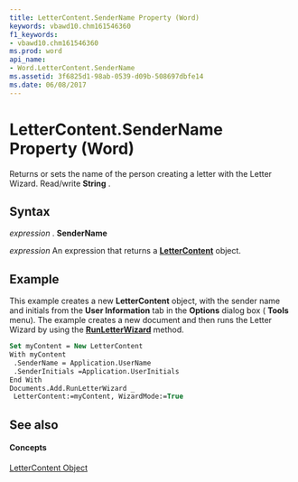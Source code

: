 ```yaml
---
title: LetterContent.SenderName Property (Word)
keywords: vbawd10.chm161546360
f1_keywords:
- vbawd10.chm161546360
ms.prod: word
api_name:
- Word.LetterContent.SenderName
ms.assetid: 3f6825d1-98ab-0539-d09b-508697dbfe14
ms.date: 06/08/2017
---
```



# LetterContent.SenderName Property (Word)

Returns or sets the name of the person creating a letter with the Letter Wizard. Read/write **String** .


## Syntax

 _expression_ . **SenderName**

 _expression_ An expression that returns a **[LetterContent](lettercontent-object-word.md)** object.


## Example

This example creates a new **LetterContent** object, with the sender name and initials from the **User Information** tab in the **Options** dialog box ( **Tools** menu). The example creates a new document and then runs the Letter Wizard by using the **[RunLetterWizard](document-runletterwizard-method-word.md)** method.


```vb
Set myContent = New LetterContent 
With myContent 
 .SenderName = Application.UserName 
 .SenderInitials =Application.UserInitials 
End With 
Documents.Add.RunLetterWizard _ 
 LetterContent:=myContent, WizardMode:=True
```


## See also


#### Concepts


[LetterContent Object](lettercontent-object-word.md)

